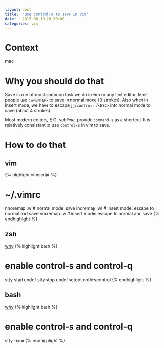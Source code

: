 ```yaml
---
layout: post
title:  "Use control-s to save in Vim"
date:   2015-08-10 20:30:00
categories: vim
---
```


# Context
mac

# Why you should do that
Save is one of most common task we do in vim or any text editor. Most people
use ```:w<ENTER>``` to save in normal mode (3 strokes).
Also when in insert mode, we have to escape ```jj```/```control-[```/```<ESC>```
into normal mode to save (about 4 strokes).

Most modern editors, E.G. *sublime*, provide ```command-s``` as a shortcut.
It is relatively consistant to use ```control-s``` in vim to save.

# How to do that

## vim
{% highlight vimscript %}
# ~/.vimrc
nnoremap <c-s> :w<CR> # normal mode: save
inoremap <c-s> <Esc>:w<CR>l # insert mode: escape to normal and save
vnoremap <c-s> <Esc>:w<CR> # insert mode: escape to normal and save
{% endhighlight %}

## zsh
[why](http://superuser.com/questions/385175/how-to-reclaim-s-in-zsh)
{% highlight bash %}
# enable control-s and control-q
stty start undef
stty stop undef
setopt noflowcontrol
{% endhighlight %}

## bash
[why](http://unix.stackexchange.com/questions/72086/ctrl-s-hang-terminal-emulator)
{% highlight bash %}
# enable control-s and control-q
stty -ixon
{% endhighlight %}
